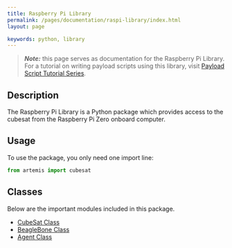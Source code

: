 ```yaml
---
title: Raspberry Pi Library
permalink: /pages/documentation/raspi-library/index.html
layout: page

keywords: python, library
---
```


> **_Note:_** this page serves as documentation for the Raspberry Pi Library. For a tutorial on writing payload scripts using this library, visit [Payload Script Tutorial Series]({{site.folder_tutorials_scripts}}/scripts1.html).

## Description
The Raspberry Pi Library is a Python package which provides access to the cubesat from the Raspberry Pi Zero onboard computer.

## Usage
To use the package, you only need one import line:

```python
from artemis import cubesat
```

## Classes
Below are the important modules included in this package.

* [CubeSat Class](cubesat-class.html)
* [BeagleBone Class](beaglebone-class.html)
* [Agent Class](agent-class.html)
